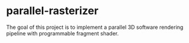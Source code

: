 # parallel-rasterizer
The goal of this project is to implement a parallel 3D software rendering pipeline with programmable fragment shader.
